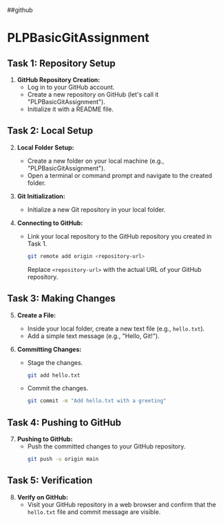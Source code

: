 ##github 
# PLPBasicGitAssignment

## Task 1: Repository Setup

1. **GitHub Repository Creation:**
   - Log in to your GitHub account.
   - Create a new repository on GitHub (let's call it "PLPBasicGitAssignment").
   - Initialize it with a README file.

## Task 2: Local Setup

2. **Local Folder Setup:**
   - Create a new folder on your local machine (e.g., "PLPBasicGitAssignment").
   - Open a terminal or command prompt and navigate to the created folder.

3. **Git Initialization:**
   - Initialize a new Git repository in your local folder.

4. **Connecting to GitHub:**
   - Link your local repository to the GitHub repository you created in Task 1.
     ```bash
     git remote add origin <repository-url>
     ```
     Replace `<repository-url>` with the actual URL of your GitHub repository.

## Task 3: Making Changes

5. **Create a File:**
   - Inside your local folder, create a new text file (e.g., `hello.txt`).
   - Add a simple text message (e.g., "Hello, Git!").

6. **Committing Changes:**
   - Stage the changes.
     ```bash
     git add hello.txt
     ```
   - Commit the changes.
     ```bash
     git commit -m "Add hello.txt with a greeting"
     ```

## Task 4: Pushing to GitHub

7. **Pushing to GitHub:**
   - Push the committed changes to your GitHub repository.
     ```bash
     git push -u origin main
     ```

## Task 5: Verification

8. **Verify on GitHub:**
   - Visit your GitHub repository in a web browser and confirm that the `hello.txt` file and commit message are visible.
